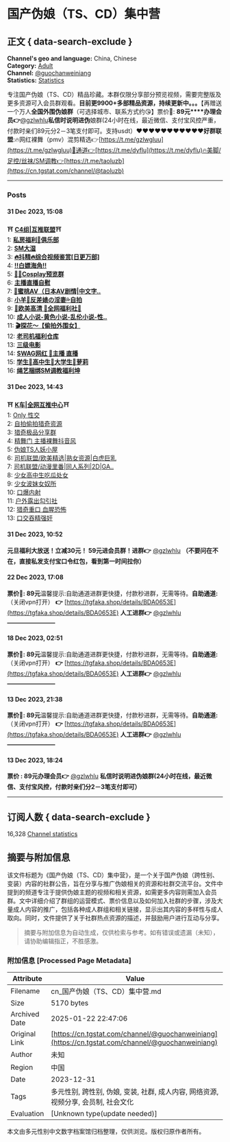 # 国产伪娘（TS、CD）集中营

## 正文 { data-search-exclude }


**Channel's geo and language:** China, Chinese  
**Category:** [Adult](/adult)  
**Channel:** [@guochanweiniang](https://t.me/guochanweiniang)  
**Statistics:** [Statistics](https://cn.tgstat.com/channel/@guochanweiniang/stat)

专注国产伪娘（TS、CD）精品珍藏。本群仅限分享部分预览视频，需要完整版及更多资源可入会员群观看。**目前更9900+多部精品资源，持续更新中。。。**【再赠送一个万人**全国外围伪娘群**（可选择城市、联系方式约😘】票价🎫: **89元****办理会员👉**[@gzlwhlu](https://t.me/gzlwhlu)**私信时说明进伪**娘群(24小时在线，最近微信、支付宝风控严重，付款时亲们89元分2－3笔支付即可。支持usdt）❤️❤️❤️❤️❤️❤️❤️❤️❤️❤️❤️**好群联盟**:🔥网红裸舞（pmv）混剪精选👉[https://t.me/gzlwgluu](https://t.me/gzlwgluu)🍎通道👉[https://t.me/dyflu](https://t.me/dyflu)🔥美脚/足控/丝袜/SM调教👉[https://t.me/taoluzb](https://cn.tgstat.com/channel/@taoluzb)

---
### Posts

#### 31 Dec 2023, 15:08
**⛩️** [**C4组|互推联盟**](https://t.me/hutui6bot)**⛩️**  
1: [**私房福利👺️俱乐部**](https://t.me/+etB8QBITmtM1Y2Q1)  
2: [**SM大湿**](https://tgstat.com/channel/@tutusese777)  
3: [**🔥抖精🔥综合视频鉴赏\[日更万部\]**](https://cn.tgstat.com/channel/@DJ_ZH_FL)  
4: [**‼️白嫖海角‼️**](https://t.me/+0RtbPbeXPZ4wYTk1)  
5: [**🔞🈲CospIay预览群**](https://cn.tgstat.com/channel/@CospIay01)  
6: [**主播直播自慰**](https://cn.tgstat.com/channel/@zbzwx)  
7: [**🔞蜜桃AV（日本AV剧情|中文字..**](https://cn.tgstat.com/channel/@mitao88vip)  
8: [**小羊🐑反差婊の淫妻💦自拍**](https://cn.tgstat.com/channel/@fancha0041)  
9: [**💄欧美高清 💯全网福利社💋**](https://t.me/+DKtZkwxNUTk5MjJh)  
10: [**成人小说-黄色小说-乱伦小说-性..**](https://t.me/+FG8YJ6lmSzdkOTg1)  
11: [**🎬探花～【偷拍外围女】**](https://cn.tgstat.com/channel/@tanhuacn)  
12: [**老司机福利仓库**](https://cn.tgstat.com/channel/@kelongzhe)  
13: [**三级电影**](https://t.me/+C1JUJI6RsUI0Mjkx)  
14: [**SWAG网红 👙主播 直播**](https://cn.tgstat.com/channel/@TGnanchor)  
15: [**学生🫥高中生🫥大学生🫥萝莉**](https://t.me/+HpqgWuBiV81mNjA1)  
16: [**绳艺捆绑SM调教福利坤**](https://cn.tgstat.com/channel/@sssssacy)

#### 31 Dec 2023, 14:43
**⛩️** [**K车|全网互推中心**](https://t.me/hutuizhongxin_bot)**⛩️**  
1: [Only 性交](https://cn.tgstat.com/channel/@OnlyXJ)  
2: [自拍偷拍猎奇资源](https://t.me/+KBXe7PA29NY1ZDhl)  
3: [猎奇极品分享群](https://tgstat.com/channel/@adjd46)  
4: [精舞门 主播裸舞抖音风](https://cn.tgstat.com/channel/@luowu)  
5: [伪娘TS人妖小屋](https://cn.tgstat.com/channel/@TS2023121)  
6: [司机联盟/欧美精选|熟女资源|白虎巨乳](https://cn.tgstat.com/channel/@bcy_channel)  
7: [司机联盟/动漫里番|同人系列|2D|GA..](https://cn.tgstat.com/channel/@dongman129)  
8: [少女高中生吃瓜处女](https://tgstat.com/channel/@gc520016)  
9: [少女波妹女奴所](https://cn.tgstat.com/channel/@goy485u)  
10: [口爆内射](https://t.me/+mGLu5efUF7kzYzZl)  
11: [户外露出勾引社](https://cn.tgstat.com/channel/@huwai0001)  
12: [猎奇重口 血腥恐怖](https://tgstat.com/channel/@JNTYGFJD03)  
13: [口交吞精强奸](https://cn.tgstat.com/channel/@zztvxhgkghgjchuggm)  

#### 31 Dec 2023, 10:52
**元旦福利大放送！立减30元！ 59元进会员群！进群👉** [@gzlwhlu](https://t.me/gzlwhlu) **（不要问在不在，直接私发支付宝口令红包，看到第一时间拉你）**

#### 22 Dec 2023, 17:08
**票价🎫: 89元**温馨提示:自助通道进群更快捷，付款秒进群，无需等待。**自助通道:**（关闭vpn打开） **👉** [https://tgfaka.shop/details/BDA0653E](https://tgfaka.shop/details/BDA0653E) **人工进群👉** [@gzlwhlu](https://t.me/gzlwhlu) **————————**

#### 18 Dec 2023, 02:51
**票价🎫: 89元**温馨提示:自助通道进群更快捷，付款秒进群，无需等待。**自助通道:**（关闭vpn打开） **👉** [https://tgfaka.shop/details/BDA0653E](https://tgfaka.shop/details/BDA0653E) **人工进群👉** [@gzlwhlu](https://t.me/gzlwhlu) **————————**

#### 13 Dec 2023, 21:38
**票价🎫: 89元**温馨提示:自助通道进群更快捷，付款秒进群，无需等待。**自助通道:**（关闭vpn打开） **👉** [https://tgfaka.shop/details/BDA0653E](https://tgfaka.shop/details/BDA0653E) **人工进群👉** [@gzlwhlu](https://t.me/gzlwhlu) **————————**

#### 13 Dec 2023, 18:24
**票价 : 89元办理会员👉** [@gzlwhlu](https://t.me/gzlwhlu) **私信时说明进伪娘群(24小时在线，最近微信、支付宝风控，付款时亲们分2－3笔支付即可）**

--- 

## 订阅人数 { data-search-exclude }
16,328 [Channel statistics](https://cn.tgstat.com/channel/@guochanweiniang/stat)
<!-- tcd_original_link https://cn.tgstat.com/channel/@guochanweiniang -->


## 摘要与附加信息

<!-- tcd_abstract -->
该文件标题为《国产伪娘（TS、CD）集中营》，是一个关于国产伪娘（跨性别、变装）内容的社群公告，旨在分享与推广伪娘相关的资源和社群交流平台。文件中提到的频道专注于提供伪娘主题的视频和相关资源，如需更多内容则需加入会员群。文中详细介绍了群组的运营模式、票价信息以及如何加入社群的步骤，涉及大量成人内容的推广，包括各种成人群组和相关链接，显示出其内容的多样性与成人取向。同时，文件提供了关于社群热点资源的描述，并鼓励用户进行互动与分享。
<!-- tcd_abstract_end -->

> 摘要与附加信息为自动生成，仅供检索与参考。如有错误或遗漏（未知），请协助编辑指正，不胜感激。

### 附加信息 [Processed Page Metadata]

| Attribute       | Value                                  |
|-----------------|----------------------------------------|
| Filename        | cn_国产伪娘（TS、CD）集中营.md                             |
| Size            | 5170 bytes                           |
| Archived Date   | 2025-01-22 22:47:06                             |
| Original Link   | [https://cn.tgstat.com/channel/@guochanweiniang](https://cn.tgstat.com/channel/@guochanweiniang)                       |
| Author          | 未知                               |
| Region          | 中国                               |
| Date            | 2023-12-31                                 |
| Tags            | 多元性别, 跨性别, 伪娘, 变装, 社群, 成人内容, 网络资源, 视频分享, 会员制, 社会文化                                 |
| Evaluation            | [Unknown type(update needed)]                                 |
<!-- tcd_table_end -->

本文由多元性别中文数字档案馆归档整理，仅供浏览。版权归原作者所有。
